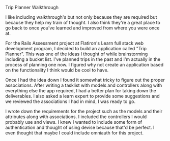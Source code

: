 Trip Planner Walkthrough

I like including walkthrough's but not only because they are required but because they help my train of thought. I also think they're a great place to go back to once you've learned and improved from where you were once at.

For the Rails Assessment project at Flatiron's Learn full stack web development program, I decided to build an application called "Trip Planner". This was one of the ideas I thought of while brainstorming including a bucket list. I've planned trips in the past and I'm actually in the process of planning one now. I figured why not create an application based on the functionality I think would be cool to have.

Once I had the idea down I found it somewhat tricky to figure out the proper associations. After writing a tasklist with models and controllers along with everything else the app required, I had a better plan for taking down the deliverables. I also asked a learn expert to provide some suggestions and we reviewed the associations I had in mind, I was ready to go.

I wrote down the requirements for the project such as the models and their attributes along with associations. I included the controllers I would probably use and views. I knew I wanted to include some form of authentication and thought of using devise because that'd be perfect. I even thought that maybe I could include omniauth for this project.
